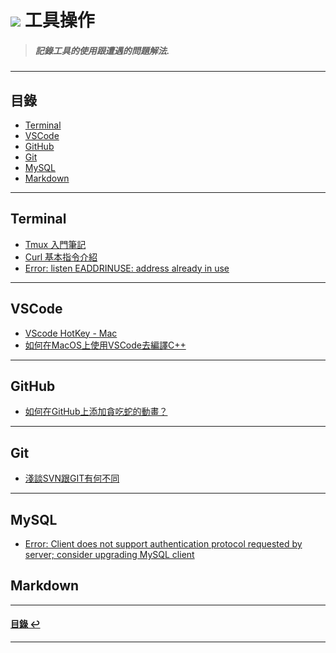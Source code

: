 # ![](https://drive.google.com/uc?id=10INx5_pkhMcYRdx_OO4rXNXxcsvPtBYq) 工具操作

> ##### 記錄工具的使用跟遭遇的問題解法.

---

<!--ts-->
## 目錄
* [Terminal](#Terminal)
* [VSCode](#VSCode)
* [GitHub](#GitHub)
* [Git](#Git)
* [MySQL](#MySQL)
* [Markdown](#Markdown)
<!--te-->

---

## Terminal
* [Tmux 入門筆記](https://github.com/RC-Dev-Tech/tool-tmux) <br>
* [Curl 基本指令介紹](https://github.com/RC-Dev-Tech/tools-curl) <br>
* [Error: listen EADDRINUSE: address already in use](https://github.com/RC-Dev-Tech/note-2023-0328-a) <br>

---

## VSCode
* [VScode HotKey - Mac](https://github.com/RC-Dev-Tech/tool-vscode-hotkey) <br>
* [如何在MacOS上使用VSCode去編譯C++](https://github.com/RC-Dev-Tech/cpp-programming-with-vscode-on-mac) <br>

---

## GitHub
* [如何在GitHub上添加貪吃蛇的動畫？](https://github.com/RC-Dev-Tech/how-to-add-snake-animation-on-github) <br>

---

## Git
* [淺談SVN跟GIT有何不同](https://github.com/RC-Dev-Tech/tools-svn-vs-git) <br>

---

## MySQL
* [Error: Client does not support authentication protocol requested by server; consider upgrading MySQL client](https://github.com/RC-Dev-Tech/problem-0421) <br>

## Markdown

---
<!--ts-->
#### [目錄 ↩](#目錄)
<!--te-->
---
